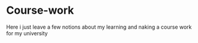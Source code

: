 # Course-work
Here i just leave a few notions about my learning and naking a course work for my university
